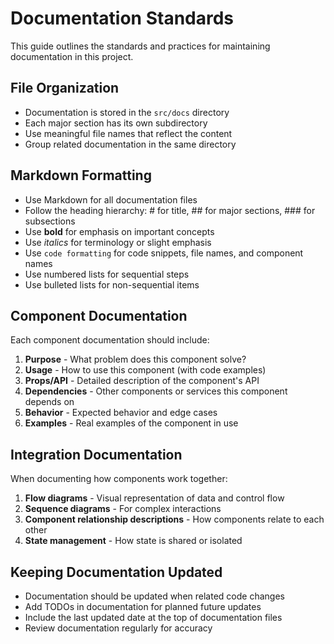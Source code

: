 
# Documentation Standards

This guide outlines the standards and practices for maintaining documentation in this project.

## File Organization

- Documentation is stored in the `src/docs` directory
- Each major section has its own subdirectory
- Use meaningful file names that reflect the content
- Group related documentation in the same directory

## Markdown Formatting

- Use Markdown for all documentation files
- Follow the heading hierarchy: # for title, ## for major sections, ### for subsections
- Use **bold** for emphasis on important concepts
- Use *italics* for terminology or slight emphasis
- Use `code formatting` for code snippets, file names, and component names
- Use numbered lists for sequential steps
- Use bulleted lists for non-sequential items

## Component Documentation

Each component documentation should include:

1. **Purpose** - What problem does this component solve?
2. **Usage** - How to use this component (with code examples)
3. **Props/API** - Detailed description of the component's API
4. **Dependencies** - Other components or services this component depends on
5. **Behavior** - Expected behavior and edge cases
6. **Examples** - Real examples of the component in use

## Integration Documentation

When documenting how components work together:

1. **Flow diagrams** - Visual representation of data and control flow
2. **Sequence diagrams** - For complex interactions
3. **Component relationship descriptions** - How components relate to each other
4. **State management** - How state is shared or isolated

## Keeping Documentation Updated

- Documentation should be updated when related code changes
- Add TODOs in documentation for planned future updates
- Include the last updated date at the top of documentation files
- Review documentation regularly for accuracy
